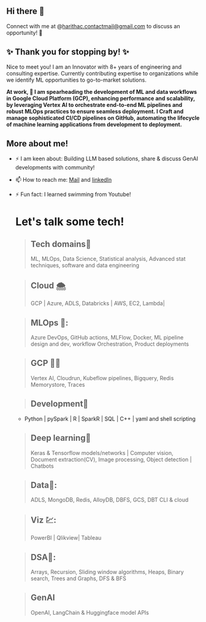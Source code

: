 ## Hi there 👋
Connect with me at @harithac.contactmail@gmail.com to discuss an opportunity! 🚀

## ✨ Thank you for stopping by! ✨  
Nice to meet you!
I am an Innovator with 8+ years of engineering and consulting expertise. Currently contributing expertise to organizations while we identify ML opportunities to go-to-market solutions.

**At work, 🔭  I am spearheading the development of ML and data workflows in Google Cloud Platform (GCP), enhancing performance and scalability, by leveraging Vertex AI to orchestrate end-to-end ML pipelines and robust MLOps practices to ensure seamless deployment. I Craft and manage sophisticated CI/CD pipelines on GitHub, automating the lifecycle of machine learning applications from development to deployment.**

## More about me!
- ⚡ I am keen about: Building LLM based solutions, share & discuss GenAI developments with community!
- 📫 How to reach me: [Mail](harithac.contactmail@gmail.com) and [linkedIn](https://www.linkedin.com/in/haritha-c-7416b0123/)
- ⚡ Fun fact:  I learned swimming from Youtube! 

  # Let's talk some tech!

  > ## Tech domains🧘      
    >  ML, MLOps, Data Science, Statistical analysis,
    > Advanced stat techniques,
      software and data engineering
  
  > ## Cloud 🌨️            
    > GCP | Azure, ADLS, Databricks | AWS, EC2, Lambda|
  
  > ## MLOps 🥷:              
    > Azure DevOps, GitHub actions, MLFlow, Docker, ML pipeline design and dev, 
      workflow Orchestration, Product deployments
  
  > ## GCP 👩‍💻               
    > Vertex AI, Cloudrun, Kubeflow pipelines,
    > Bigquery, Redis Memorystore, Traces
  
  > ## Development🔌 
    - Python | pySpark | R | SparkR | SQL | C++ | yaml and shell scripting
      
  > ## Deep learning🌋
    > Keras & Tensorflow models/networks | Computer vision,
    > Document extraction(CV), Image processing, Object detection | Chatbots
  
  > ## Data🤹:
    > ADLS, MongoDB, Redis, AlloyDB, DBFS, GCS, DBT CLI & cloud
  
  > ## Viz 💹:                    
    > PowerBI | Qlikview| Tableau
  
  > ## DSA🧠:  
    > Arrays, Recursion, Sliding window algorithms,
    > Heaps, Binary search, Trees and Graphs, DFS & BFS
  
  > ## GenAI
    > OpenAI, LangChain & Huggingface model APIs

